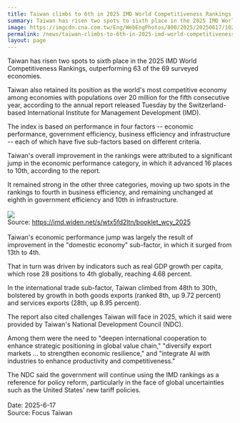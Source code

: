 ```yaml
---
title: Taiwan climbs to 6th in 2025 IMD World Competitiveness Rankings
summary: Taiwan has risen two spots to sixth place in the 2025 IMD World Competitiveness Rankings, outperforming 63 of the 69 surveyed economies.
image: https://imgcdn.cna.com.tw/Eng/WebEngPhotos/800/2025/20250617/1024x682_731114990169.jpg
permalink: /news/taiwan-climbs-to-6th-in-2025-imd-world-competitiveness-rankings/
layout: page
---
```

Taiwan has risen two spots to sixth place in the 2025 IMD World Competitiveness Rankings, outperforming 63 of the 69 surveyed economies.

Taiwan also retained its position as the world's most competitive economy among economies with populations over 20 million for the fifth consecutive year, according to the annual report released Tuesday by the Switzerland-based International Institute for Management Development (IMD).

The index is based on performance in four factors -- economic performance, government efficiency, business efficiency and infrastructure -- each of which have five sub-factors based on different criteria.

Taiwan's overall improvement in the rankings were attributed to a significant jump in the economic performance category, in which it advanced 16 places to 10th, according to the report.

It remained strong in the other three categories, moving up two spots in the rankings to fourth in business efficiency, and remaining unchanged at eighth in government efficiency and 10th in infrastructure.
<br/>
<br/>
<img src="https://imgcdn.cna.com.tw/Eng/WebEngPhotos/800/2025/20250617/618x398_605322359386.jpg" />
<br/>
Source: https://imd.widen.net/s/wtx5fd2ltn/booklet_wcy_2025
<br/>
<br/>
Taiwan's economic performance jump was largely the result of improvement in the "domestic economy" sub-factor, in which it surged from 13th to 4th.

That in turn was driven by indicators such as real GDP growth per capita, which rose 28 positions to 4th globally, reaching 4.68 percent.

In the international trade sub-factor, Taiwan climbed from 48th to 30th, bolstered by growth in both goods exports (ranked 8th, up 9.72 percent) and services exports (28th, up 8.95 percent).

The report also cited challenges Taiwan will face in 2025, which it said were provided by Taiwan's National Development Council (NDC).

Among them were the need to "deepen international cooperation to enhance strategic positioning in global value chain," "diversify export markets ... to strengthen economic resilience," and "integrate AI with industries to enhance productivity and competitiveness."

The NDC said the government will continue using the IMD rankings as a reference for policy reform, particularly in the face of global uncertainties such as the United States' new tariff policies.
<br/>
<br/>
Date: 2025-6-17
<br/>
Source: Focus Taiwan
